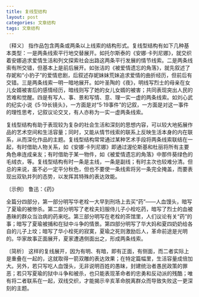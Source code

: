 ```yaml
---
title: 复线型结构
layout: post
categories: 文章结构
tags: 文章结构
---
```


〔释义〕 指作品包含两条或两条以上线索的结构形式。复线型结构有如下几种基本类型：一是两条线索平行地交替展开。如托尔斯泰的《安娜·卡列尼娜》，就交织着安娜追求爱情生活和列文探索社会出路这两条平行发展的情节线索。二是两条线索有所交错，但基本上是前后展开。如张洁的《被爱情遗忘的角落》，就先叙述了存妮和“小豹子”的爱情悲剧，后叙述存妮妹妹荒妹追求爱情的曲折经历，但前后有交错。三是两条线索一明一暗地展开。如叶圣陶的《夜》，明线写烈士的母亲在女儿女婿被害后的感情经历，暗线则写了她的女儿女婿的被害；共同表现突出人民的苦难和觉醒。四是有写人、事、景和写情、意、理一实一虚的两条线索。如刘心武的纪实小说《5·19长镜头》，一方面是对“5·19事件”的记叙，一方面是对这一事件的理性思考，记叙议论交叉，有人亦称为一实一虚两条线索。

复线型结构有助于表现较为复杂的社会生活和深刻的思想内容，可以较大地拓展作品的艺术空间和生活容量；同时，又能从情节线索的联系上反映生活本身的内在联系，从而深化作品的主题。复线型结构常常通过某种艺术手段将两条线索联结在一起，有时借助人物关系，如《安娜·卡列尼娜》即通过渥伦斯基和杜丽将所有主要角色串连成亲友；有时借助于某一物件，如《被爱情遗忘的角落》中那件葵绿色的毛绒衣，等。复线型结构有时一条是主线，一条是副线；有时主次也较难分清。但总的来说，虽不必一定平分秋色，但也不要使一条线索将另一条完全掩盖，而要表现出双轨并列的态势，以发挥其特殊的表达效能。

〔示例〕 鲁迅：《药》

全篇分四部分，第一部分明写华老栓一大早到刑场上去买“药”——人血馒头，暗写了夏瑜的被惨杀。第二部分明写了老栓夫妇服侍儿子小栓吃药，暗写了烈士的血被愚昧的群众当治病的药来吃。第三部分明写在老栓的茶馆里，人们议论有关“药”的事；暗写了夏瑜被捕和在狱中斗争的情景。第四部分明写了华大妈和夏四奶奶给各自的儿子上坟；暗写了华小栓死的寂寞，夏瑜之死则激励后人，革命前途是光明的。华家故事正面展开，夏家遭遇侧面出之，形成两条线索。

〔简析〕 这样的复线展开，因为有明、有暗，即有正面，有侧面，而二者实际上是重叠在一起的，这就取得一箭双雕的表达效果；在特定篇幅里，生活容量成倍加大。另外，若只写吃人血馒头，无非说明百姓的愚昧，封建统治者愚民政策的罪恶；若只写夏瑜的狱中斗争和被杀，也只能表现革命者的忠勇和反动派的残酷；唯有将二者联系在一起，双线交织，才能揭示辛亥革命脱离群众而导致失败这一更深刻的主题。 